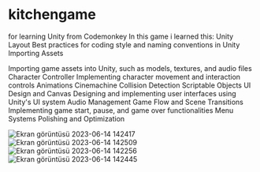 # kitchengame
for learning Unity from Codemonkey
In this game i learned this:
Unity Layout
Best practices for coding style and naming conventions in Unity
Importing Assets

Importing game assets into Unity, such as models, textures, and audio files
Character Controller
Implementing character movement and interaction controls
Animations
Cinemachine
Collision Detection
Scriptable Objects
UI Design and Canvas
Designing and implementing user interfaces using Unity's UI system
Audio Management
Game Flow and Scene Transitions
Implementing game start, pause, and game over functionalities
Menu Systems
Polishing and Optimization


![Ekran görüntüsü 2023-06-14 142417](https://github.com/enessusan00/kitchengame/assets/69691286/b010ade7-d8c2-44b6-89e0-37daaea23552)
![Ekran görüntüsü 2023-06-14 142509](https://github.com/enessusan00/kitchengame/assets/69691286/4a3a6798-543d-47ed-9487-7021960b9b45)
![Ekran görüntüsü 2023-06-14 142256](https://github.com/enessusan00/kitchengame/assets/69691286/00f7c837-0ef3-433f-bba3-19c722b07574)
![Ekran görüntüsü 2023-06-14 142445](https://github.com/enessusan00/kitchengame/assets/69691286/86f4848a-05dd-44a6-93e6-403eff50432b)
